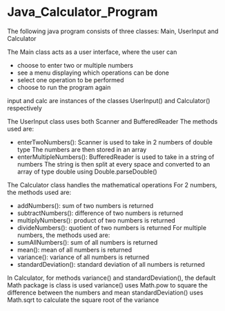# Java_Calculator_Program
The following java program consists of three classes: Main, UserInput and Calculator

The Main class acts as a user interface, where the user can
- choose to enter two or multiple numbers
- see a menu displaying which operations can be done
- select one operation to be performed
- choose to run the program again

input and calc are instances of the classes UserInput() and Calculator() respectively

The UserInput class uses both Scanner and BufferedReader
The methods used are:
- enterTwoNumbers(): 
Scanner is used to take in 2 numbers of double type
The numbers are then stored in an array
- enterMultipleNumbers(): 
BufferedReader is used to take in a string of numbers
The string is then split at every space and converted to an array of type double using Double.parseDouble()

The Calculator class handles the mathematical operations
For 2 numbers, the methods used are:
- addNumbers(): sum of two numbers is returned
- subtractNumbers(): difference of two numbers is returned
- multiplyNumbers(): product of two numbers is returned
- divideNumbers(): quotient of two numbers is returned
For multiple numbers, the methods used are:
- sumAllNumbers(): sum of all numbers is returned
- mean(): mean of all numbers is returned
- variance(): variance of all numbers is returned
- standardDeviation(): standard deviation of all numbers is returned

In Calculator, for methods variance() and standardDeviation(), the default Math package is class is used
variance() uses Math.pow to square the difference between the numbers and mean
standardDeviation() uses Math.sqrt to calculate the square root of the variance
